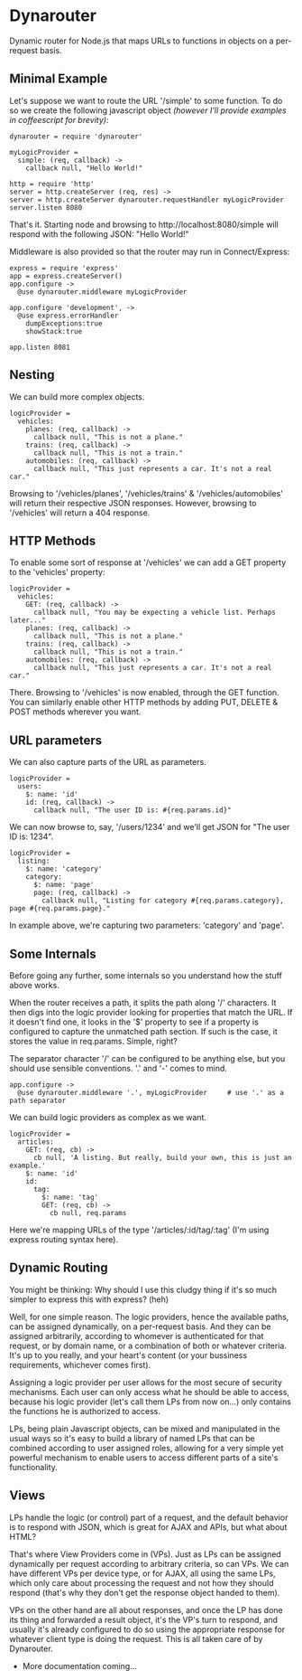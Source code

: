 # Dynarouter

Dynamic router for Node.js that maps URLs to functions in objects on a per-request basis.

## Minimal Example

Let's suppose we want to route the URL '/simple' to some function. To do so we create the following javascript object *(however I'll provide examples in coffeescript for brevity)*:

    dynarouter = require 'dynarouter'
    
    myLogicProvider =
      simple: (req, callback) ->
        callback null, "Hello World!"

    http = require 'http'
    server = http.createServer (req, res) ->
    server = http.createServer dynarouter.requestHandler myLogicProvider
    server.listen 8080

That's it. Starting node and browsing to http://localhost:8080/simple will respond 
with the following JSON: "Hello World!"

Middleware is also provided so that the router may run in Connect/Express:

    express = require 'express'
    app = express.createServer()
    app.configure ->
      @use dynarouter.middleware myLogicProvider

    app.configure 'development', ->
      @use express.errorHandler 
        dumpExceptions:true
        showStack:true

    app.listen 8081

## Nesting

We can build more complex objects.

    logicProvider =
      vehicles:
        planes: (req, callback) ->
          callback null, "This is not a plane."
        trains: (req, callback) ->
          callback null, "This is not a train."
        automobiles: (req, callback) ->
          callback null, "This just represents a car. It's not a real car."

Browsing to '/vehicles/planes', '/vehicles/trains' & '/vehicles/automobiles' will return 
their respective JSON responses. However, browsing to '/vehicles' will return a 404 response.

## HTTP Methods

To enable some sort of response at '/vehicles' we can add a GET property to the 'vehicles' 
property:

    logicProvider =
      vehicles:
        GET: (req, callback) ->
          callback null, "You may be expecting a vehicle list. Perhaps later..."
        planes: (req, callback) ->
          callback null, "This is not a plane."
        trains: (req, callback) ->
          callback null, "This is not a train."
        automobiles: (req, callback) ->
          callback null, "This just represents a car. It's not a real car."

There. Browsing to '/vehicles' is now enabled, through the GET function. You can similarly enable 
other HTTP methods by adding PUT, DELETE & POST methods wherever you want.

## URL parameters

We can also capture parts of the URL as parameters.

    logicProvider =
      users:
        $: name: 'id'
        id: (req, callback) ->
          callback null, "The user ID is: #{req.params.id}"

We can now browse to, say, '/users/1234' and we'll get JSON for "The user ID is: 1234".

    logicProvider =
      listing:
        $: name: 'category'
        category:
          $: name: 'page'
          page: (req, callback) ->
            callback null, "Listing for category #{req.params.category}, page #{req.params.page}."

In example above, we're capturing two parameters: 'category' and 'page'.

## Some Internals

Before going any further, some internals so you understand how the stuff above works.

When the router receives a path, it splits the path along '/' characters. It then digs into the 
logic provider looking for properties that match the URL. If it doesn't find one, it looks in the 
'$' property to see if a property is configured to capture the unmatched path section. If such is
the case, it stores the value in req.params. Simple, right?

The separator character '/' can be configured to be anything else, but you should use sensible
conventions. '.' and '-' comes to mind.

    app.configure ->
      @use dynarouter.middleware '.', myLogicProvider     # use '.' as a path separator

We can build logic providers as complex as we want.

    logicProvider =
      articles:
        GET: (req, cb) ->
          cb null, 'A listing. But really, build your own, this is just an example.'
        $: name: 'id'
        id: 
          tag: 
            $: name: 'tag'
            GET: (req, cb) ->
              cb null, req.params

Here we're mapping URLs of the type '/articles/:id/tag/:tag' (I'm using express routing syntax here).

## Dynamic Routing

You might be thinking: Why should I use this cludgy thing if it's so much simpler to express 
this with express? (heh)

Well, for one simple reason. The logic providers, hence the available paths, can be assigned 
dynamically, on a per-request basis. And they can be assigned arbitrarily, according to whomever
is authenticated for that request, or by domain name, or a combination of both or whatever criteria.
It's up to you really, and your heart's content (or your bussiness requirements, whichever comes
first).

Assigning a logic provider per user allows for the most secure of security mechanisms. Each user can
only access what he should be able to access, because his logic provider (let's call them LPs from now on...)
only contains the functions he is authorized to access.

LPs, being plain Javascript objects, can be mixed and manipulated in the usual ways so it's easy to build
a library of named LPs that can be combined according to user assigned roles, allowing for a very simple yet
powerful mechanism to enable users to access different parts of a site's functionality.

## Views

LPs handle the logic (or control) part of a request, and the default behavior is to respond with JSON, which is
great for AJAX and APIs, but what about HTML?

That's where View Providers come in (VPs). Just as LPs can be assigned dynamically per request according
to arbitrary criteria, so can VPs. We can have different VPs per device type, or for AJAX, all using the 
same LPs, which only care about processing the request and not how they should respond (that's why they
don't get the response object handed to them).

VPs on the other hand are all about responses, and once the LP has done its thing and forwarded a result 
object, it's the VP's turn to respond, and usually it's already configured to do so using the appropriate
response for whatever client type is doing the request. This is all taken care of by Dynarouter.

 * More documentation coming...